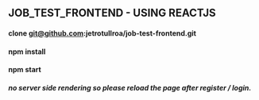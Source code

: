 ## JOB_TEST_FRONTEND - USING REACTJS

#### clone git@github.com:jetrotullroa/job-test-frontend.git
#### npm install
#### npm start

##### no server side rendering so please reload the page after register / login.
